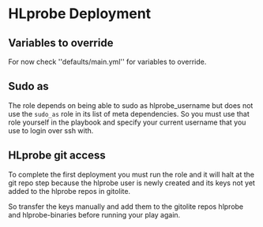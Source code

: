 # HLprobe Deployment

## Variables to override

For now check ''defaults/main.yml'' for variables to override.

## Sudo as

The role depends on being able to sudo as hlprobe_username but does not use the ``sudo_as`` role in its list of meta dependencies. So you must use that role yourself in the playbook and specify your current username that you use to login over ssh with.

## HLprobe git access

To complete the first deployment you must run the role and it will halt at the git repo step because the hlprobe user is newly created and its keys not yet added to the hlprobe repos in gitolite. 

So transfer the keys manually and add them to the gitolite repos hlprobe and hlprobe-binaries before running your play again.